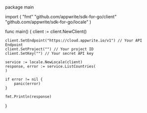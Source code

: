 package main

import (
    "fmt"
    "github.com/appwrite/sdk-for-go/client"
    "github.com/appwrite/sdk-for-go/locale"
)

func main() {
    client := client.NewClient()

    client.SetEndpoint("https://cloud.appwrite.io/v1") // Your API Endpoint
    client.SetProject("") // Your project ID
    client.SetKey("") // Your secret API key

    service := locale.NewLocale(client)
    response, error := service.ListCountries(
    )

    if error != nil {
        panic(error)
    }

    fmt.Println(response)
}
